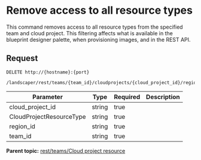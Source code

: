 # Remove access to all resource types

This command removes access to all resource types from the specified team and cloud project. This filtering affects what is available in the blueprint designer palette, when provisioning images, and in the REST API.

## Request

```
DELETE http://{hostname}:{port}
  /landscaper/rest/teams/{team_id}/cloudprojects/{cloud_project_id}/regions/{region_id}/resources/{CloudProjectResourceType}

```

|Parameter|Type|Required|Description|
|---------|----|--------|-----------|
|cloud\_project\_id|string|true| |
|CloudProjectResourceType|string|true| |
|region\_id|string|true| |
|team\_id|string|true| |

**Parent topic:** [rest/teams/Cloud project resource](../../com.edt.api.doc/topics/rest_teams_team_id_cloudprojects_cloud_project_id.md)


